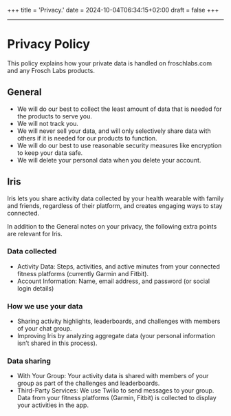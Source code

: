 +++
title = 'Privacy.'
date = 2024-10-04T06:34:15+02:00
draft = false
+++

---
# Privacy Policy

This policy explains how your private data is handled on froschlabs.com and any Frosch Labs products.

## General

- We will do our best to collect the least amount of data that is needed for the products to serve you.
- We will not track you.
- We will never sell your data, and will only selectively share data with others if it is needed for our products to function.
- We will do our best to use reasonable security measures like encryption to keep your data safe.
- We will delete your personal data when you delete your account.

## Iris

Iris lets you share activity data collected by your health wearable with family and friends, regardless of their platform, and creates engaging ways to stay connected.

In addition to the General notes on your privacy, the following extra points are relevant for Iris.

### Data collected
- Activity Data: Steps, activities, and active minutes from your connected fitness platforms (currently Garmin and Fitbit).
- Account Information: Name, email address, and password (or social login details)

### How we use your data
- Sharing activity highlights, leaderboards, and challenges with members of your chat group.
- Improving Iris by analyzing aggregate data (your personal information isn’t shared in this process).

### Data sharing
- With Your Group: Your activity data is shared with members of your group as part of the challenges and leaderboards.
- Third-Party Services: We use Twilio to send messages to your group. Data from your fitness platforms (Garmin, Fitbit) is collected to display your activities in the app.